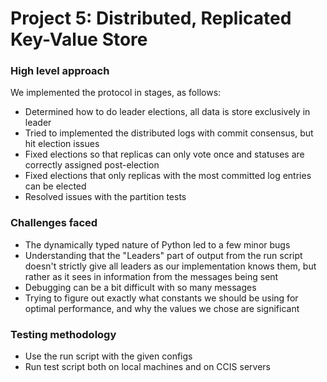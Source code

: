 # Project 5: Distributed, Replicated Key-Value Store

### High level approach
We implemented the protocol in stages, as follows:
* Determined how to do leader elections, all data is store exclusively in leader
* Tried to implemented the distributed logs with commit consensus, but hit election issues
* Fixed elections so that replicas can only vote once and statuses are correctly assigned post-election
* Fixed elections that only replicas with the most committed log entries can be elected
* Resolved issues with the partition tests

### Challenges faced
* The dynamically typed nature of Python led to a few minor bugs
* Understanding that the "Leaders" part of output from the run script doesn't strictly give all leaders as our implementation knows them, but rather as it sees in information from the messages being sent
* Debugging can be a bit difficult with so many messages
* Trying to figure out exactly what constants we should be using for optimal performance, and why the values we chose are significant

### Testing methodology
* Use the run script with the given configs
* Run test script both on local machines and on CCIS servers